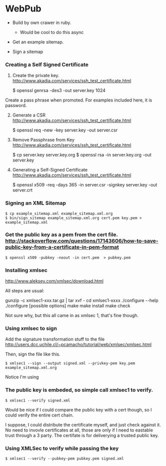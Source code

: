 WebPub
=======

- Build by own crawer in ruby.
  - Would be cool to do this async

- Get an example sitemap.
- Sign a sitemap


### Creating a Self Signed Certificate

1. Create the private key. http://www.akadia.com/services/ssh_test_certificate.html

    $ openssl genrsa -des3 -out server.key 1024

Create a pass phrase when promoted. For examples included here, it is password.

2. Generate a CSR  http://www.akadia.com/services/ssh_test_certificate.html

    $ openssl req -new -key server.key -out server.csr

3. Remove Passphrase from Key http://www.akadia.com/services/ssh_test_certificate.html

    $ cp server.key server.key.org
    $ openssl rsa -in server.key.org -out server.key


4. Generating a Self-Signed Certificate http://www.akadia.com/services/ssh_test_certificate.html

    $ openssl x509 -req -days 365 -in server.csr -signkey server.key -out server.crt

### Signing an XML Sitemap

    $ cp example_sitemap.xml example_sitemap.xml.org
    $ bin/sign_sitemap example_sitemap.xml.org cert.pem key.pem > example_sitemap.xml


### Get the public key as a pem from the cert file. http://stackoverflow.com/questions/17143606/how-to-save-public-key-from-a-certificate-in-pem-format

    $ openssl x509 -pubkey -noout -in cert.pem  > pubkey.pem

### Installing xmlsec

 http://www.aleksey.com/xmlsec/download.html


All steps are usual:

gunzip -c xmlsec1-xxx.tar.gz | tar xvf -
cd xmlsec1-xxxx
./configure --help
./configure [possible options]
make
make install
make check

Not sure why, but this all came in as xmlsec 1, that's fine though.

### Using xmlsec to sign

Add the signature transformation stuff to the file http://users.dcc.uchile.cl/~pcamacho/tutorial/web/xmlsec/xmlsec.html

Then, sign the file like this.

    $ xmlsec1 --sign --output signed.xml --privkey-pem key.pem example_sitemap.xml.org


Notice I'm using


### The public key is embeded, so simple call xmlsec1 to verify.


    $ xmlsec1 --verify signed.xml


Would be nice if I could compare the public key with a cert though, so I could
verify the entire cert chain.

I suppose, I could distribute the certificate myself, and just check against it.
No need to invovle certificates at all, those are only if I need to eastable
trust through a 3 party. The certifate is for deliverying a trusted public key.

### Using XMLSec to verify while passing the key

    $ xmlsec1 --verify --pubkey-pem pubkey.pem signed.xml
